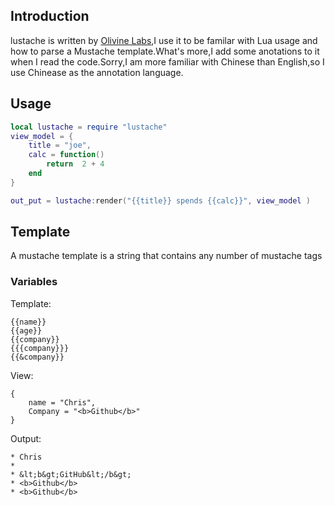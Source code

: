 ## Introduction 

lustache is written by [Olivine Labs](https://github.com/Olivine-Labs),I use it to be familar with Lua usage and how to
parse a Mustache template.What's more,I add some anotations to it when I read the code.Sorry,I am more familiar with
Chinese than English,so I use Chinease as the annotation language.

## Usage

```lua
local lustache = require "lustache"
view_model = {
	title = "joe",
	calc = function() 
		return  2 + 4
	end
}

out_put = lustache:render("{{title}} spends {{calc}}", view_model )
```


## Template
A mustache template is a string that contains any number of mustache tags

### Variables

Template:

```
{{name}}
{{age}}
{{company}}
{{{company}}}
{{&company}}
```

View:

```
{
	name = "Chris",
	Company = "<b>Github</b>"	
}
```

Output:

```
* Chris
*
* &lt;b&gt;GitHub&lt;/b&gt;
* <b>Github</b>
* <b>Github</b>
```
